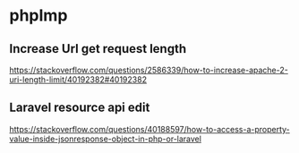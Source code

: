 # phpImp


## Increase Url get request length
https://stackoverflow.com/questions/2586339/how-to-increase-apache-2-uri-length-limit/40192382#40192382

## Laravel resource api edit
https://stackoverflow.com/questions/40188597/how-to-access-a-property-value-inside-jsonresponse-object-in-php-or-laravel

